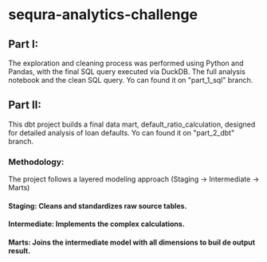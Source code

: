 # sequra-analytics-challenge

## Part I: 
The exploration and cleaning process was performed using Python and Pandas, with the final SQL query executed via DuckDB. The full analysis notebook and the clean SQL query.
Yo can found it on "part_1_sql" branch.

## Part II: 
This dbt project builds a final data mart, default_ratio_calculation, designed for detailed analysis of loan defaults.
Yo can found it on "part_2_dbt" branch.

### Methodology:
The project follows a layered modeling approach (Staging -> Intermediate -> Marts)

#### Staging: Cleans and standardizes raw source tables.
#### Intermediate: Implements the complex calculations.
#### Marts: Joins the intermediate model with all dimensions to buil de output result.

